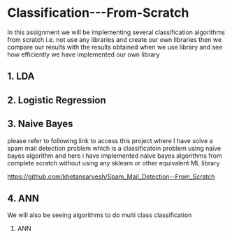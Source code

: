 # Classification---From-Scratch
In this assignment we will be implementing several classification algorithms from scratch i.e. not use any libraries and create our own libraries then we compare our results with the results obtained when we use library and see how efficiently we have implemented our own library

## 1. LDA

## 2. Logistic Regression

## 3. Naive Bayes
please refer to following link to access this project where I have solve a spam mail detection problem which is a classificatoin problem using naive bayes algorithm and here i have implemented naive bayes algorithms from complete scratch without using any sklearn or other equivalent ML library

https://github.com/khetansarvesh/Spam_Mail_Detection--From_Scratch

## 4. ANN

We will also be seeing algorithms to do multi class classification
1. ANN
